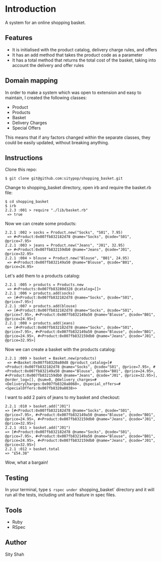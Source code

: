 # Introduction

A system for an online shopping basket.

## Features

* It is initialised with the product catalog, delivery charge rules, and offers
* It has an add method that takes the product code as a parameter
* It has a total method that returns the total cost of the basket, taking into account the delivery and offer rules

## Domain mapping

In order to make a system which was open to extension and easy to maintain,
I created the following classes:

* Product
* Products
* Basket
* Delivery Charges
* Special Offers

This means that if any factors changed within the separate classes, they could be easily updated, without breaking anything.

## Instructions

 Clone this repo:

 ```
 $ git clone git@github.com:sitypop/shopping_basket.git
 ```

 Change to shopping_basket directory, open irb and require the basket.rb file:

 ```
 $ cd shopping_basket
 $ irb
 2.2.3 :001 > require "./lib/basket.rb"
  => true
  ```

 Now we can create some products:

  ```
  2.2.1 :002 > socks = Product.new("Socks", "S01", 7.95)
   => #<Product:0x007fb832182d78 @name="Socks", @code="S01", @price=7.95>
  2.2.1 :003 > jeans = Product.new("Jeans", "J01", 32.95)
   => #<Product:0x007fb832159db0 @name="Jeans", @code="J01", @price=32.95>
  2.2.1 :004 > blouse = Product.new("Blouse", "B01", 24.95)
   => #<Product:0x007fb832149a50 @name="Blouse", @code="B01", @price=24.95>
   ```

 Let's add them to a products catalog:

 ```
 2.2.1 :005 > products = Products.new
  => #<Products:0x007fb83280d328 @catalog=[]>
 2.2.1 :006 > products.add(socks)
  => [#<Product:0x007fb832182d78 @name="Socks", @code="S01", @price=7.95>]
 2.2.1 :007 > products.add(blouse)
  => [#<Product:0x007fb832182d78 @name="Socks", @code="S01", @price=7.95>, #<Product:0x007fb832149a50 @name="Blouse", @code="B01", @price=24.95>]
 2.2.1 :008 > products.add(jeans)
  => [#<Product:0x007fb832182d78 @name="Socks", @code="S01", @price=7.95>, #<Product:0x007fb832149a50 @name="Blouse", @code="B01", @price=24.95>, #<Product:0x007fb832159db0 @name="Jeans", @code="J01", @price=32.95>]
  ```

 Now we can create a basket with the products catalog:
 ```
 2.2.1 :009 > basket = Basket.new(products)
  => #<Basket:0x007fb8320a80d8 @product_catalog=[#<Product:0x007fb832182d78 @name="Socks", @code="S01", @price=7.95>, #<Product:0x007fb832149a50 @name="Blouse", @code="B01", @price=24.95>, #<Product:0x007fb832159db0 @name="Jeans", @code="J01", @price=32.95>], @order_log=[], @sum=0, @delivery_charges=#<DeliveryCharges:0x007fb8320a8060>, @special_offers=#<SpecialOffers:0x007fb8320a8038>>
  ```

  I want to add 2 pairs of jeans to my basket and checkout:

  ```
  2.2.1 :010 > basket.add("J01")
 => [#<Product:0x007fb832182d78 @name="Socks", @code="S01", @price=7.95>, #<Product:0x007fb832149a50 @name="Blouse", @code="B01", @price=24.95>, #<Product:0x007fb832159db0 @name="Jeans", @code="J01", @price=32.95>]
2.2.1 :011 > basket.add("J01")
 => [#<Product:0x007fb832182d78 @name="Socks", @code="S01", @price=7.95>, #<Product:0x007fb832149a50 @name="Blouse", @code="B01", @price=24.95>, #<Product:0x007fb832159db0 @name="Jeans", @code="J01", @price=32.95>]
 2.2.1 :012 > basket.total
 => "£54.38"
  ```

Wow, what a bargain!

## Testing

  In your terminal, type `$ rspec under `shopping_basket` directory and it will run all the tests, including unit and feature in spec files.


## Tools

  * Ruby
  * RSpec


## Author

  Sity Shah
